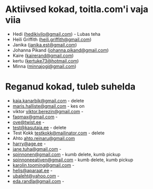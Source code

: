 # Aktiivsed kokad, toitla.com'i vaja viia

* Hedi (hedikivilo@gmail.com) - Lubas teha
* Heili Griffith (heili.griffith@gmail.com)
* Janika (janika.est@gmail.com)
* Johanna Pikand (johanna.pikand@gmail.com)
* Kaire (kairerand@gmail.com)
* kertu (kertuke73@hotmail.com)
* Minna (minnajogi@gmail.com)

# Reganud kokad, tuleb suhelda

* kaja.kanarbik@gmail.com - delete
* maris.halliste@gmail.com - kes on
* viktor	viktor.berezin@gmail.com -
* faqmax@gmail.com -
* ove@twist.ee -
* test@kasutaja.ee - delete
* Test Kokk	testkokk@mailinator.com - delete
* Ahto	ahto.reinaru@gmail.com
* harry@age.ee -
* jane.tuha@gmail.com -
* spinnonen@gmail.com - kumb delete, kumb pickup
* spinnoneeativen@gmail.com - kumb delete, kumb pickup
* karolin.tooming@gmail.com -
* helis@aparaat.ee -
* ubaleht@yahoo.com -
* eda.randla@gmail.com -
